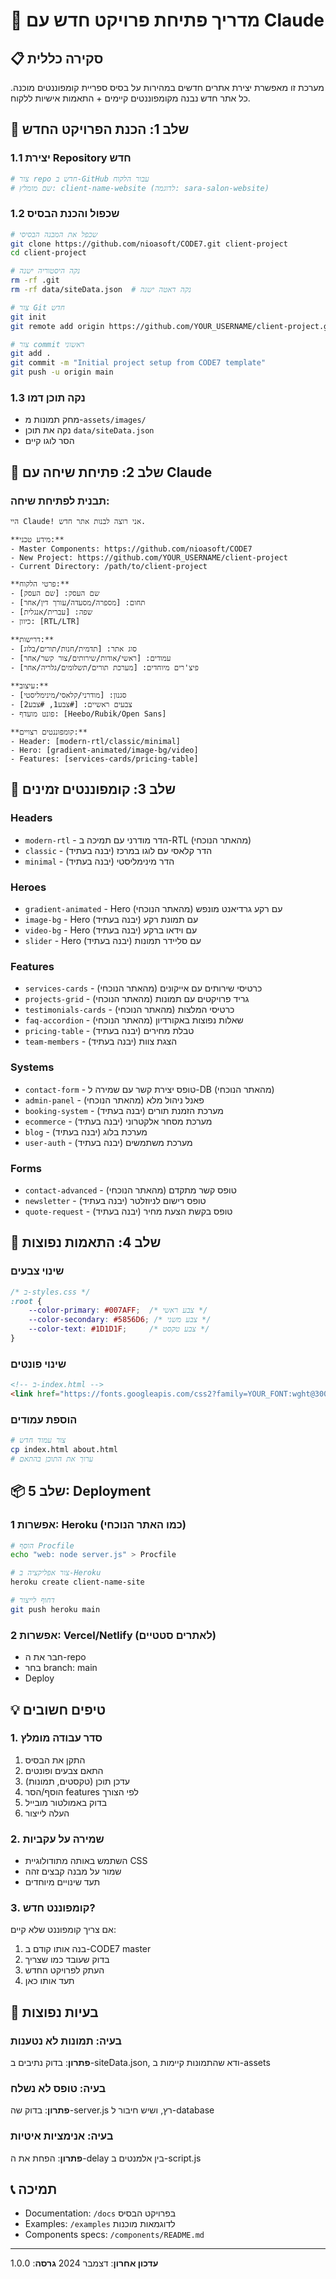# 🚀 מדריך פתיחת פרויקט חדש עם Claude

## 📋 סקירה כללית
מערכת זו מאפשרת יצירת אתרים חדשים במהירות על בסיס ספריית קומפוננטים מוכנה.
כל אתר חדש נבנה מקומפוננטים קיימים + התאמות אישיות ללקוח.

## 🎯 שלב 1: הכנת הפרויקט החדש

### 1.1 יצירת Repository חדש
```bash
# צור repo חדש ב-GitHub עבור הלקוח
# שם מומלץ: client-name-website (לדוגמה: sara-salon-website)
```

### 1.2 שכפול והכנת הבסיס
```bash
# שכפל את המבנה הבסיסי
git clone https://github.com/nioasoft/CODE7.git client-project
cd client-project

# נקה היסטוריה ישנה
rm -rf .git
rm -rf data/siteData.json  # נקה דאטה ישנה

# צור Git חדש
git init
git remote add origin https://github.com/YOUR_USERNAME/client-project.git

# צור commit ראשוני
git add .
git commit -m "Initial project setup from CODE7 template"
git push -u origin main
```

### 1.3 נקה תוכן דמו
- מחק תמונות מ-`assets/images/`
- נקה את תוכן `data/siteData.json`
- הסר לוגו קיים

## 📝 שלב 2: פתיחת שיחה עם Claude

### תבנית לפתיחת שיחה:
```
היי Claude! אני רוצה לבנות אתר חדש.

**מידע טכני:**
- Master Components: https://github.com/nioasoft/CODE7
- New Project: https://github.com/YOUR_USERNAME/client-project
- Current Directory: /path/to/client-project

**פרטי הלקוח:**
- שם העסק: [שם העסק]
- תחום: [מספרה/מסעדה/עורך דין/אחר]
- שפה: [עברית/אנגלית]
- כיוון: [RTL/LTR]

**דרישות:**
- סוג אתר: [תדמית/חנות/תורים/בלוג]
- עמודים: [ראשי/אודות/שירותים/צור קשר/אחר]
- פיצ'רים מיוחדים: [מערכת תורים/תשלומים/גלריה/אחר]

**עיצוב:**
- סגנון: [מודרני/קלאסי/מינימליסטי]
- צבעים ראשיים: [#צבע1, #צבע2]
- פונט מועדף: [Heebo/Rubik/Open Sans]

**קומפוננטים רצויים:**
- Header: [modern-rtl/classic/minimal]
- Hero: [gradient-animated/image-bg/video]
- Features: [services-cards/pricing-table]
```

## 🧩 שלב 3: קומפוננטים זמינים

### Headers
- `modern-rtl` - הדר מודרני עם תמיכה ב-RTL (מהאתר הנוכחי)
- `classic` - הדר קלאסי עם לוגו במרכז (יבנה בעתיד)
- `minimal` - הדר מינימליסטי (יבנה בעתיד)

### Heroes
- `gradient-animated` - Hero עם רקע גרדיאנט מונפש (מהאתר הנוכחי)
- `image-bg` - Hero עם תמונת רקע (יבנה בעתיד)
- `video-bg` - Hero עם וידאו ברקע (יבנה בעתיד)
- `slider` - Hero עם סליידר תמונות (יבנה בעתיד)

### Features
- `services-cards` - כרטיסי שירותים עם אייקונים (מהאתר הנוכחי)
- `projects-grid` - גריד פרויקטים עם תמונות (מהאתר הנוכחי)
- `testimonials-cards` - כרטיסי המלצות (מהאתר הנוכחי)
- `faq-accordion` - שאלות נפוצות באקורדיון (מהאתר הנוכחי)
- `pricing-table` - טבלת מחירים (יבנה בעתיד)
- `team-members` - הצגת צוות (יבנה בעתיד)

### Systems
- `contact-form` - טופס יצירת קשר עם שמירה ל-DB (מהאתר הנוכחי)
- `admin-panel` - פאנל ניהול מלא (מהאתר הנוכחי)
- `booking-system` - מערכת הזמנת תורים (יבנה בעתיד)
- `ecommerce` - מערכת מסחר אלקטרוני (יבנה בעתיד)
- `blog` - מערכת בלוג (יבנה בעתיד)
- `user-auth` - מערכת משתמשים (יבנה בעתיד)

### Forms
- `contact-advanced` - טופס קשר מתקדם (מהאתר הנוכחי)
- `newsletter` - טופס רישום לניוזלטר (יבנה בעתיד)
- `quote-request` - טופס בקשת הצעת מחיר (יבנה בעתיד)

## 🔧 שלב 4: התאמות נפוצות

### שינוי צבעים
```css
/* ב-styles.css */
:root {
    --color-primary: #007AFF;  /* צבע ראשי */
    --color-secondary: #5856D6; /* צבע משני */
    --color-text: #1D1D1F;     /* צבע טקסט */
}
```

### שינוי פונטים
```html
<!-- ב-index.html -->
<link href="https://fonts.googleapis.com/css2?family=YOUR_FONT:wght@300;400;500;700&display=swap" rel="stylesheet">
```

### הוספת עמודים
```bash
# צור עמוד חדש
cp index.html about.html
# ערוך את התוכן בהתאם
```

## 📦 שלב 5: Deployment

### אפשרות 1: Heroku (כמו האתר הנוכחי)
```bash
# הוסף Procfile
echo "web: node server.js" > Procfile

# צור אפליקציה ב-Heroku
heroku create client-name-site

# דחוף לייצור
git push heroku main
```

### אפשרות 2: Vercel/Netlify (לאתרים סטטיים)
- חבר את ה-repo
- בחר branch: main
- Deploy

## 💡 טיפים חשובים

### 1. **סדר עבודה מומלץ**
1. התקן את הבסיס
2. התאם צבעים ופונטים
3. עדכן תוכן (טקסטים, תמונות)
4. הוסף/הסר features לפי הצורך
5. בדוק באמולטור מובייל
6. העלה לייצור

### 2. **שמירה על עקביות**
- השתמש באותה מתודולוגיית CSS
- שמור על מבנה קבצים זהה
- תעד שינויים מיוחדים

### 3. **קומפוננט חדש?**
אם צריך קומפוננט שלא קיים:
1. בנה אותו קודם ב-CODE7 master
2. בדוק שעובד כמו שצריך
3. העתק לפרויקט החדש
4. תעד אותו כאן

## 🐛 בעיות נפוצות

### בעיה: תמונות לא נטענות
**פתרון**: בדוק נתיבים ב-siteData.json, ודא שהתמונות קיימות ב-assets

### בעיה: טופס לא נשלח
**פתרון**: בדוק שה-server.js רץ, ושיש חיבור ל-database

### בעיה: אנימציות איטיות
**פתרון**: הפחת את ה-delay בין אלמנטים ב-script.js

## 📞 תמיכה
- Documentation: `/docs` בפרויקט הבסיס
- Examples: `/examples` לדוגמאות מוכנות
- Components specs: `/components/README.md`

---

**עדכון אחרון**: דצמבר 2024
**גרסה**: 1.0.0